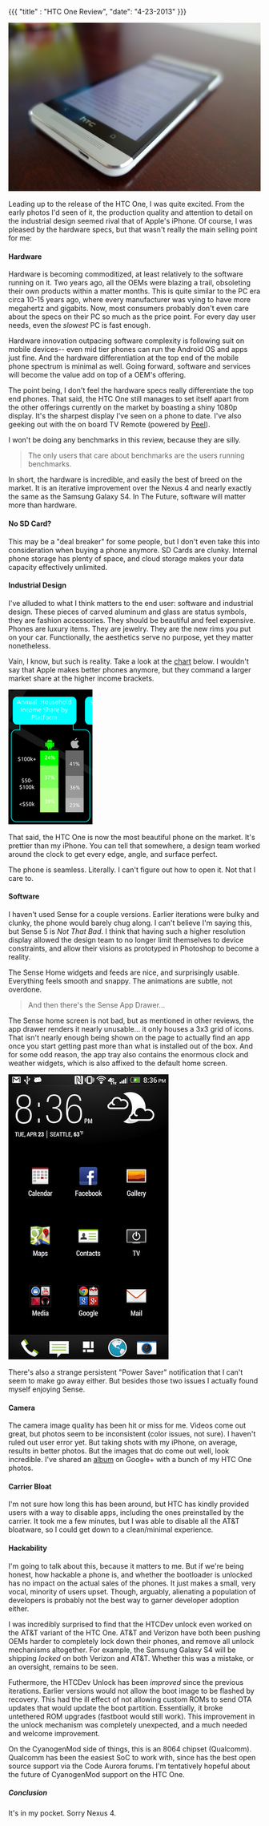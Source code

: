 {{{
  "title" : "HTC One Review",
  "date": "4-23-2013"
}}}

![](one-review/title.jpg)

Leading up to the release of the HTC One, I was quite excited. From the early photos I'd seen of it, the production quality and attention to detail
on the industrial design seemed rival that of Apple's iPhone. Of course, I was pleased by the hardware specs, but that wasn't really the main
selling point for me:

#### Hardware

Hardware is becoming commoditized, at least relatively to the software running on it. Two years ago, all the OEMs were blazing a trail, obsoleting their own
products within a matter months. This is quite similar to the PC era circa 10-15 years ago, where every manufacturer was vying to have more megahertz and gigabits.
Now, most consumers probably don't even care about the specs on their PC so much as the price point. For every day user needs, even the _slowest_ PC
is fast enough.

Hardware innovation outpacing software complexity is following suit on mobile devices-- even mid tier phones can run the Android OS and apps just fine.
And the hardware differentiation at the top end of the mobile phone spectrum is minimal as well. Going forward, software and services will become the
value add on top of a OEM's offering.

The point being, I don't feel the hardware specs really differentiate the top end phones. That said, the HTC One still manages to set itself apart from
the other offerings currently on the market by boasting a shiny 1080p display. It's the sharpest display I've seen on a phone to date.
I've also geeking out with the on board TV Remote (powered by [Peel](http://www.engadget.com/2010/12/08/peel-turns-your-iphone-into-a-universal-remote-using-a-wirele/)).

I won't be doing any benchmarks in this review, because they are silly.

> The only users that care about benchmarks are the users running benchmarks.

In short, the hardware is incredible, and easily the best of breed on the market. It is  an iterative improvement over the Nexus 4 and nearly
exactly the same as the Samsung Galaxy S4. In The Future, software will matter more than hardware.

#### No SD Card?

This may be a "deal breaker" for some people, but I don't even take this into consideration when buying a phone anymore.
SD Cards are clunky. Internal phone storage has plenty of space, and cloud storage makes your data capacity effectively
unlimited.

#### Industrial Design

I've alluded to what I think matters to the end user: software and industrial design.
These pieces of carved aluminum and glass are status symbols, they are fashion accessories. They should be beautiful and feel expensive.
Phones are luxury items. They are jewelry. They are the new rims you put on your car. Functionally, the aesthetics serve no purpose, yet
they matter nonetheless.

Vain, I know, but such is reality. Take a look at the [chart](http://www.comscore.com/Insights/Blog/Android_vs_iOS_User_Differences_Every_Developer_Should_Know#imageview/0/) below. I wouldn't say that Apple makes better
phones anymore, but they command a larger market share at the higher income brackets.
  
![](one-review/demographics.png)

That said, the HTC One is now the most beautiful phone on the market. It's prettier than my iPhone. You can tell that
somewhere, a design team worked around the clock to get every edge, angle, and surface perfect.

The phone is seamless. Literally. I can't figure out how to open it. Not that I care to.

#### Software

I haven't used Sense for a couple versions. Earlier iterations were bulky and clunky, the phone would barely chug along. I can't believe I'm saying this,
but Sense 5 is _Not That Bad_. I think that having such a higher resolution display allowed the design team to no longer
limit themselves to device constraints, and allow their visions as prototyped in Photoshop to become a reality.

The Sense Home widgets and feeds are nice, and surprisingly usable. Everything feels smooth and snappy. The animations are subtle, not overdone.

> And then there's the Sense App Drawer...

The Sense home screen is not bad, but as mentioned in other reviews, the app drawer renders it nearly unusable...
it only houses a 3x3 grid of icons. That isn't nearly enough being shown on the page to actually find an app once you start
getting past more than what is installed out of the box. And for some odd reason, the app tray also contains the enormous clock and
weather widgets, which is also affixed to the default home screen.

![](one-review/sense.png)

There's also a strange persistent "Power Saver" notification that I can't seem to make go away either. But besides those two issues
I actually found myself enjoying Sense.

#### Camera

The camera image quality has been hit or miss for me. Videos come out great, but photos seem to be inconsistent (color issues, not sure).
I haven't ruled out user error yet. But taking shots with my iPhone, on average, results in better photos. But the images that do come out well, look incredible. I've
shared an [album](https://plus.google.com/photos/103583939320326217147/albums/5870258963803543697) on Google+ with a bunch of my HTC One photos.

#### Carrier Bloat

I'm not sure how long this has been around, but HTC has kindly provided users with a way to disable apps, including the ones preinstalled
by the carrier. It took me a few minutes, but I was able to disable all the AT&T bloatware, so I could get
down to a clean/minimal experience.

#### Hackability

I'm going to talk about this, because it matters to me. But if we're being honest, how hackable a phone is, and whether the bootloader
is unlocked has no impact on the actual sales of the phones. It just makes a small, very vocal, minority of users upset. Though,
arguably, alienating a population of developers is probably not the best way to garner developer adoption either.

I was incredibly surprised to find that the HTCDev unlock even worked on the AT&T variant of the HTC One. AT&T and Verizon have both
been pushing OEMs harder to completely lock down their phones, and remove all unlock mechanisms altogether. For example, the Samsung Galaxy S4
will be shipping _locked_ on both Verizon and AT&T. Whether this was a mistake, or an oversight, remains to be seen.

Futhermore, the HTCDev Unlock has been _improved_ since the previous iterations. Earlier versions would not allow the boot image
to be flashed by recovery. This had the ill effect of not allowing custom ROMs to send OTA updates that would update the boot
partition. Essentially, it broke untethered ROM upgrades (fastboot would still work). This improvement in the unlock
mechanism was completely unexpected, and a much needed and welcome improvement.

On the CyanogenMod side of things, this is an 8064 chipset (Qualcomm). Qualcomm has been the easiest SoC to work with,
since has the best open source support via the Code Aurora forums. I'm tentatively hopeful about the future of CyanogenMod
support on the HTC One.

##### Conclusion

It's in my pocket. Sorry Nexus 4.